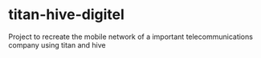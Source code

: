 titan-hive-digitel
==================

Project to recreate the mobile network of a important telecommunications company using titan and hive
